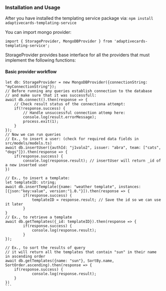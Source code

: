 ### Installation and Usage
After you have installed the templating service package via:
`npm install adaptivecards-templating-service`

You can import mongo provider:

```
import { StorageProvider, MongoDBProvider } from 'adaptivecards-templating-service';
```

StorageProvider provides base interface for all the providers that must implement the following functions:

#### Basic provider workflow
````
let db: StorageProvider = new MongoDBProvider({connectionString: "myConnectionString"});
// Before running any queries establish connection to the database 
// and make sure that it was successfull:
await db.connect().then(response => {
	// Check result status of the connectiona attempt:
	if(!response.success) {
		// Handle unsuccessful connection attemp here:
		console.log(result.errorMessage);
		process.exit(1);
	}
});
// Now we can run queries
// Ex., to insert a user: (check for required data fields in src/models/models.ts)
await db.insertUser({authId: "j1valo2", issuer: "abra", team: ["cats", "dogs"]}).then(response => {
	if(response.success) {
		console.log(response.result); // insertUser will return _id of a new inserted user
})

// Ex., to insert a template:
let templateID: string;
await db.insertTemplate({name: "weather template", instances: [{json:"key:value", version:"1.0."}]).then(response => {
		if(response.success) {
			templateID = response.result; // Save the id so we can use it later
		}
}
// Ex., to retrieve a template
await db.getTemplates({_id: templateID}).then(response => {
		if(response.success) {
			console.log(response.result);
		}
});

// Ex., to sort the results of query
// it will return all the templates that contain "sun" in their name in ascending order
await db.getTemplates({name: "sun"}, SortBy.name, SortOrder.ascending).then(response => {
	if(response.success) {
			console.log(response.result);
	}
})
```
